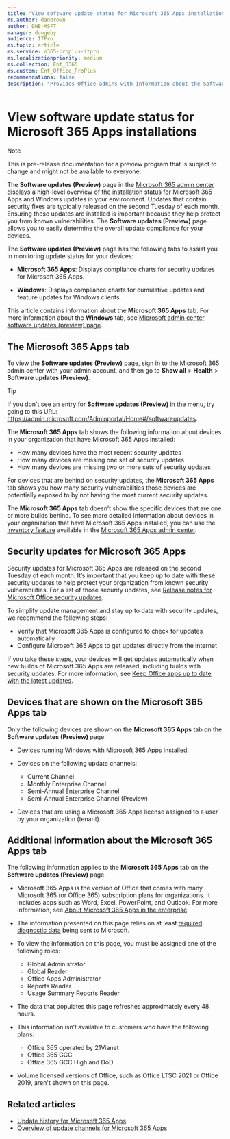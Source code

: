 ```yaml
---
title: "View software update status for Microsoft 365 Apps installations"
ms.author: danbrown
author: DHB-MSFT
manager: dougeby
audience: ITPro
ms.topic: article
ms.service: o365-proplus-itpro
ms.localizationpriority: medium
ms.collection: Ent_O365
ms.custom: Ent_Office_ProPlus
recommendations: false
description: "Provides Office admins with information about the Software updates page in the Microsoft 365 admin center."
---
```


# View software update status for Microsoft 365 Apps installations

> [!NOTE]
> This is pre-release documentation for a preview program that is subject to change and might not be available to everyone.

The **Software updates (Preview)** page in the [Microsoft 365 admin center](/microsoft-365/admin/admin-overview/about-the-admin-center) displays a high-level overview of the installation status for Microsoft 365 Apps and Windows updates in your environment. Updates that contain security fixes are typically released on the second Tuesday of each month. Ensuring these updates are installed is important because they help protect you from known vulnerabilities. The **Software updates (Preview)** page allows you to easily determine the overall update compliance for your devices.

The **Software updates (Preview)** page has the following tabs to assist you in monitoring update status for your devices:

- **Microsoft 365 Apps**: Displays compliance charts for security updates for Microsoft 365 Apps.

- **Windows**: Displays compliance charts for cumulative updates and feature updates for Windows clients.

This article contains information about the **Microsoft 365 Apps** tab. For more information about the **Windows** tab, see [Microsoft admin center software updates (preview) page](/windows/deployment/update/update-status-admin-center).

## The Microsoft 365 Apps tab

To view the **Software updates (Preview)** page, sign in to the Microsoft 365 admin center with your admin account, and then go to **Show all** > **Health** > **Software updates (Preview)**.

> [!TIP]
> If you don't see an entry for **Software updates (Preview)** in the menu, try going to this URL: https://admin.microsoft.com/Adminportal/Home#/softwareupdates.

The **Microsoft 365 Apps** tab shows the following information about devices in your organization that have Microsoft 365 Apps installed:
- How many devices have the most recent security updates
- How many devices are missing one set of security updates
- How many devices are missing two or more sets of security updates

For devices that are behind on security updates, the **Microsoft 365 Apps** tab shows you how many security vulnerabilities those devices are potentially exposed to by not having the most current security updates.

The **Microsoft 365 Apps** tab doesn’t show the specific devices that are one or more builds behind. To see more detailed information about devices in your organization that have Microsoft 365 Apps installed, you can use the [inventory feature](../admincenter/inventory.md) available in the [Microsoft 365 Apps admin center](https://config.office.com).

## Security updates for Microsoft 365 Apps

Security updates for Microsoft 365 Apps are released on the second Tuesday of each month. It’s important that you keep up to date with these security updates to help protect your organization from known security vulnerabilities. For a list of those security updates, see [Release notes for Microsoft Office security updates](/officeupdates/microsoft365-apps-security-updates).

To simplify update management and stay up to date with security updates, we recommend the following steps:
- Verify that Microsoft 365 Apps is configured to check for updates automatically
- Configure Microsoft 365 Apps to get updates directly from the internet

If you take these steps, your devices will get updates automatically when new builds of Microsoft 365 Apps are released, including builds with security updates. For more information, see [Keep Office apps up to date with the latest updates](update-basics.md).

## Devices that are shown on the Microsoft 365 Apps tab

Only the following devices are shown on the **Microsoft 365 Apps** tab on the **Software updates (Preview)** page.

- Devices running Windows with Microsoft 365 Apps installed.

- Devices on the following update channels:
  - Current Channel
  - Monthly Enterprise Channel
  - Semi-Annual Enterprise Channel
  - Semi-Annual Enterprise Channel (Preview)

- Devices that are using a Microsoft 365 Apps license assigned to a user by your organization (tenant).

## Additional information about the Microsoft 365 Apps tab

The following information applies to the **Microsoft 365 Apps** tab on the **Software updates (Preview)** page.

- Microsoft 365 Apps is the version of Office that comes with many Microsoft 365 (or Office 365) subscription plans for organizations. It includes apps such as Word, Excel, PowerPoint, and Outlook. For more information, see [About Microsoft 365 Apps in the enterprise](../about-microsoft-365-apps.md).

- The information presented on this page relies on at least [required diagnostic data](../privacy/overview-privacy-controls.md#diagnostic-data-sent-from-microsoft-365-apps-for-enterprise-to-microsoft) being sent to Microsoft.

- To view the information on this page, you must be assigned one of the following roles:
   - Global Administrator
   - Global Reader
   - Office Apps Administrator
   - Reports Reader
   - Usage Summary Reports Reader

- The data that populates this page refreshes approximately every 48 hours.

- This information isn’t available to customers who have the following plans:
   - Office 365 operated by 21Vianet
   - Office 365 GCC
   - Office 365 GCC High and DoD

- Volume licensed versions of Office, such as Office LTSC 2021 or Office 2019, aren't shown on this page.

## Related articles

- [Update history for Microsoft 365 Apps](/officeupdates/update-history-microsoft365-apps-by-date)
- [Overview of update channels for Microsoft 365 Apps](../overview-update-channels.md)